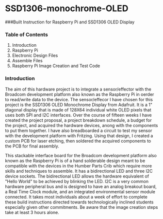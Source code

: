 # SSD1306-monochrome-OLED

###Built Instruction for Raspberry Pi and SSD1306 OLED Display

### Table of Contents

1. Introduction
2. Raspberry Pi 
3. Electronic Design Files
4. Assemble Files
5. Raspberry Pi Image Creation and Test Code



### Introduction
The aim of this hardware project is to integrate a sensor/effector with the Broadcom development platform also known as the Raspberry Pi in oerder to read/write data to the device. The sensor/effecor I have chosen for this project is the SSD1306 OLED Monochrome Display from Adafruit. It is a 1" diagonal display that is made of 128X64 individual white OLED pixels that uses both SPI and I2C interfaces. Over the course of fifteen weeks I have created the project proposal, a project breakdown schedule, a budget for the project, and acquired the hardware devices, anong with the components to put them together. I have also breadboarded a circuit to test my sensor with the development platform with Fritzing. Using that design, I created a custom PCB for laser etching, then soldered the acquired components to the PCB for final assembly. 


This stackable interface board for the Broadcom development platform also known as the Raspberry Pi is of a hand solderable design meant to be compatible with the devices in the Humber Parts Crib which require more skills and techniques to assemble. It has a bidirectional LED and three I2C device sockets. The bidirectional LED allows the hardware equivalent of "Hello World" to be achieved by blinking the LED. I2C is a very common hardware peripheral bus and is designed to have an analog breakout board, a Real Time Clock module, and an integrated environmental sensor module connected. It takes most individuals about a week of effort to complete these build instructions directed towards technologically inclined students especially given other commitments. Be aware that the image creation steps take at least 3 hours alone.
